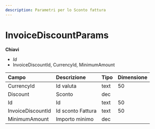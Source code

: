```yaml
---
description: Parametri per lo Sconto fattura
---
```

# InvoiceDiscountParams

**Chiavi**

- *Id*
- InvoiceDiscountId, CurrencyId, MinimumAmount

| Campo | Descrizione | Tipo | Dimensione | 
| :--- | :--- | :--- | :--- |
| CurrencyId | Id valuta | text | 50 |
| Discount | Sconto | dec |  |
| Id | Id | text | 50 |
| InvoiceDiscountId | Id sconto Fattura | text | 50 |
| MinimumAmount | Importo minimo | dec |  |


